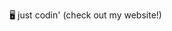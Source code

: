 🖥 just codin' (check out my website!)
<!---
calvin-19/calvin-19 is a ✨ special ✨ repository because its `README.md` (this file) appears on your GitHub profile.
You can click the Preview link to take a look at your changes.
--->
